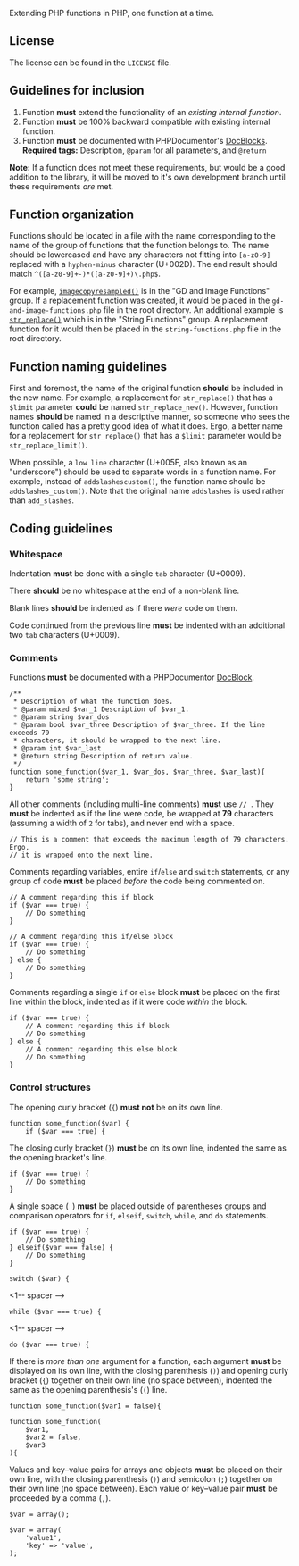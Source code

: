 Extending PHP functions in PHP, one function at a time.

## License

The license can be found in the `LICENSE` file.

## Guidelines for inclusion

1. Function **must** extend the functionality of an *existing internal function*.
2. Function **must** be 100% backward compatible with existing internal function.
3. Function **must** be documented with PHPDocumentor's [DocBlocks](http://www.phpdoc.org/docs/latest/for-users/anatomy-of-a-docblock.html).  
  **Required tags:** Description, `@param` for all parameters, and `@return`

**Note:** If a function does not meet these requirements, but would be a good addition to the library, it will be moved to it's own development branch until these requirements *are* met.

## Function organization

Functions should be located in a file with the name corresponding to the name of the group of functions that the function belongs to. The name should be lowercased and have any characters not fitting into `[a-z0-9]` replaced with a `hyphen-minus` character (U+002D). The end result should match `^([a-z0-9]+-)*([a-z0-9]+)\.php$`.

For example, [`imagecopyresampled()`](http://php.net/manual/en/function.imagecopyresampled.php) is in the "GD and Image Functions" group. If a replacement function was created, it would be placed in the `gd-and-image-functions.php` file in the root directory. An additional example is [`str_replace()`](http://php.net/manual/en/function.str-replace.php) which is in the "String Functions" group. A replacement function for it would then be placed in the `string-functions.php` file in the root directory.

## Function naming guidelines

First and foremost, the name of the original function **should** be included in the new name. For example, a replacement for `str_replace()` that has a `$limit` parameter **could** be named `str_replace_new()`. However, function names **should** be named in a descriptive manner, so someone who sees the function called has a pretty good idea of what it does. Ergo, a better name for a replacement for `str_replace()` that has a `$limit` parameter would be `str_replace_limit()`.

When possible, a `low line` character (U+005F, also known as an "underscore") should be used to separate words in a function name. For example, instead of `addslashescustom()`, the function name should be `addslashes_custom()`. Note that the original name `addslashes` is used rather than `add_slashes`.

## Coding guidelines

### Whitespace

Indentation **must** be done with a single `tab` character (U+0009).

There **should** be no whitespace at the end of a non-blank line.

Blank lines **should** be indented as if there *were* code on them.

Code continued from the previous line **must** be indented with an additional two `tab` characters (U+0009).

### Comments

Functions **must** be documented with a PHPDocumentor [DocBlock](http://www.phpdoc.org/docs/latest/for-users/anatomy-of-a-docblock.html).

	/**
	 * Description of what the function does.
	 * @param mixed $var_1 Description of $var_1.
	 * @param string $var_dos
	 * @param bool $var_three Description of $var_three. If the line exceeds 79
	 * characters, it should be wrapped to the next line.
	 * @param int $var_last
	 * @return string Description of return value.
	 */
	function some_function($var_1, $var_dos, $var_three, $var_last){
		return 'some string';
	}

All other comments (including multi-line comments) **must** use `// `. They **must** be indented as if the line were code, be wrapped at **79** characters (assuming a width of `2` for tabs), and never end with a space.

	// This is a comment that exceeds the maximum length of 79 characters. Ergo,
	// it is wrapped onto the next line.

Comments regarding variables, entire `if`/`else` and `switch` statements, or any group of code **must** be placed *before* the code being commented on.

	// A comment regarding this if block
	if ($var === true) {
		// Do something
	}

<!-- spacer -->

	// A comment regarding this if/else block
	if ($var === true) {
		// Do something
	} else {
		// Do something
	}

Comments regarding a single `if` or `else` block **must** be placed on the first line within the block, indented as if it were code *within* the block.

	if ($var === true) {
		// A comment regarding this if block
		// Do something
	} else {
		// A comment regarding this else block
		// Do something
	}

### Control structures

The opening curly bracket (`{`) **must not** be on its own line.

	function some_function($var) {
		if ($var === true) {

The closing curly bracket (`}`) **must** be on its own line, indented the same as the opening bracket's line.

	if ($var === true) {
		// Do something
	}

A single space (` `) **must** be placed outside of parentheses groups and comparison operators for `if`, `elseif`, `switch`, `while`, and `do` statements.

	if ($var === true) {
		// Do something
	} elseif($var === false) {
		// Do something
	}

<!-- spacer -->

	switch ($var) {

<1-- spacer -->

	while ($var === true) {

<1-- spacer -->

	do ($var === true) {

If there is *more than one* argument for a function, each argument **must** be displayed on its own line, with the closing parenthesis (`)`) and opening curly bracket (`{`) together on their own line (no space between), indented the same as the opening parenthesis's (`(`) line.

	function some_function($var1 = false){

<!-- spacer -->

	function some_function(
		$var1,
		$var2 = false,
		$var3
	){

Values and key–value pairs for arrays and objects **must** be placed on their own line, with the closing parenthesis (`)`) and semicolon (`;`) together on their own line (no space between). Each value or key–value pair **must** be proceeded by a comma (`,`).

	$var = array();

<!-- spacer -->

	$var = array(
		'value1',
		'key' => 'value',
	);
